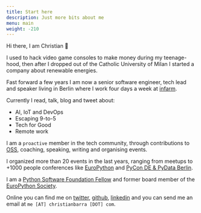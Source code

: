 ```yaml
---
title: Start here
description: Just more bits about me
menu: main
weight: -210
---
```


Hi there, I am Christian 👋

I used to hack video game consoles to make money during my teenage-hood, then after I dropped out of the Catholic University of Milan I started a company about renewable energies.

Fast forward a few years I am now a senior software engineer, tech lead and speaker living in Berlin where I work four days a week at [infarm](https://www.infarm.com).

Currently I read, talk, blog and tweet about:

- AI, IoT and DevOps
- Escaping 9-to-5
- Tech for Good
- Remote work

I am a `proactive` member in the tech community, through contributions to [OSS](https://en.wikipedia.org/wiki/Open-source_software), coaching, speaking, writing and organising events.

I organized more than 20 events in the last years, ranging from meetups to +1000 people conferences like [EuroPython](https://www.europython.eu "EuroPython Conference") and [PyCon DE & PyData Berlin](https://de.pycon.org/ "PyCon DE & PyData Berlin 2019").

I am a [Python Software Foundation Fellow](http://pyfound.blogspot.com/2018/06/ "Python Fellow") and former board member of the [EuroPython Society](http://www.europython-society.org/about "EuroPython Society").

Online you can find me on [twitter](https://twitter.com/christianbarra), [github](https://github.com/barrachri/), [linkedin](https://www.linkedin.com/in/christianbarra/) and you can send me an email at `me [AT] christianbarra [DOT] com`.

